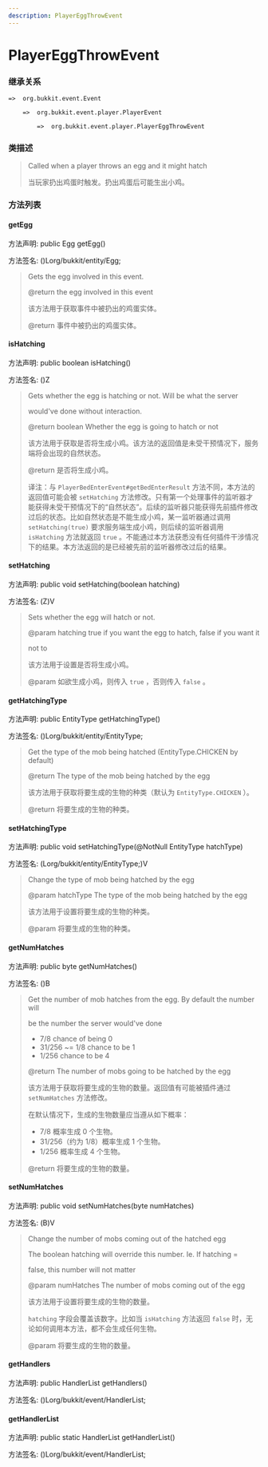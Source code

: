 ```yaml
---
description: PlayerEggThrowEvent
---
```


# PlayerEggThrowEvent

### 继承关系

    =>  org.bukkit.event.Event

        =>  org.bukkit.event.player.PlayerEvent

            =>  org.bukkit.event.player.PlayerEggThrowEvent

### 类描述

> Called when a player throws an egg and it might hatch
>
> 当玩家扔出鸡蛋时触发。扔出鸡蛋后可能生出小鸡。

### 方法列表

#### getEgg

方法声明: public Egg getEgg()

方法签名: ()Lorg/bukkit/entity/Egg;

> Gets the egg involved in this event.
>
> @return the egg involved in this event
>
> 该方法用于获取事件中被扔出的鸡蛋实体。
>
> @return 事件中被扔出的鸡蛋实体。

#### isHatching

方法声明: public boolean isHatching()

方法签名: ()Z

> Gets whether the egg is hatching or not. Will be what the server
>
> would've done without interaction.
>
> @return boolean Whether the egg is going to hatch or not
>
> 该方法用于获取是否将生成小鸡。该方法的返回值是未受干预情况下，服务端将会出现的自然状态。
>
> @return 是否将生成小鸡。
>
> 译注：与 `PlayerBedEnterEvent#getBedEnterResult` 方法不同，本方法的返回值可能会被 `setHatching` 方法修改。只有第一个处理事件的监听器才能获得未受干预情况下的“自然状态”。后续的监听器只能获得先前插件修改过后的状态。比如自然状态是不能生成小鸡，某一监听器通过调用 `setHatching(true)` 要求服务端生成小鸡，则后续的监听器调用 `isHatching` 方法就返回 `true` 。不能通过本方法获悉没有任何插件干涉情况下的结果。本方法返回的是已经被先前的监听器修改过后的结果。

#### setHatching

方法声明: public void setHatching(boolean hatching)

方法签名: (Z)V

> Sets whether the egg will hatch or not.
>
> @param hatching true if you want the egg to hatch, false if you want it
>
> not to
>
> 该方法用于设置是否将生成小鸡。
>
> @param 如欲生成小鸡，则传入 `true` ，否则传入 `false` 。

#### getHatchingType

方法声明: public EntityType getHatchingType()

方法签名: ()Lorg/bukkit/entity/EntityType;

> Get the type of the mob being hatched (EntityType.CHICKEN by default)
>
> @return The type of the mob being hatched by the egg
>
> 该方法用于获取将要生成的生物的种类（默认为 `EntityType.CHICKEN` ）。
>
> @return 将要生成的生物的种类。

#### setHatchingType

方法声明: public void setHatchingType(@NotNull EntityType hatchType)

方法签名: (Lorg/bukkit/entity/EntityType;)V

> Change the type of mob being hatched by the egg
>
> @param hatchType The type of the mob being hatched by the egg
>
> 该方法用于设置将要生成的生物的种类。
>
> @param 将要生成的生物的种类。

#### getNumHatches

方法声明: public byte getNumHatches()

方法签名: ()B

> Get the number of mob hatches from the egg. By default the number will
>
> be the number the server would've done
>
> <ul>
>
> <li>7/8 chance of being 0
>
> <li>31/256 ~= 1/8 chance to be 1
>
> <li>1/256 chance to be 4
>
> </ul>
>
> @return The number of mobs going to be hatched by the egg
>
> 该方法用于获取将要生成的生物的数量。返回值有可能被插件通过 `setNumHatches` 方法修改。
>
> 在默认情况下，生成的生物数量应当遵从如下概率：
>
> <ul>
>
> <li>7/8 概率生成 0 个生物。
>
> <li>31/256（约为 1/8）概率生成 1 个生物。
>
> <li>1/256 概率生成 4 个生物。
>
> </ul>
>
> @return 将要生成的生物的数量。

#### setNumHatches

方法声明: public void setNumHatches(byte numHatches)

方法签名: (B)V

> Change the number of mobs coming out of the hatched egg
>
> <p>
>
> The boolean hatching will override this number. Ie. If hatching =
>
> false, this number will not matter
>
> @param numHatches The number of mobs coming out of the egg
>
> 该方法用于设置将要生成的生物的数量。
>
> `hatching` 字段会覆盖该数字。比如当 `isHatching` 方法返回 `false` 时，无论如何调用本方法，都不会生成任何生物。
>
> @param 将要生成的生物的数量。

#### getHandlers

方法声明: public HandlerList getHandlers()

方法签名: ()Lorg/bukkit/event/HandlerList;

#### getHandlerList

方法声明: public static HandlerList getHandlerList()

方法签名: ()Lorg/bukkit/event/HandlerList;